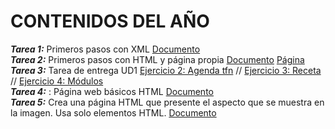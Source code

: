 # CONTENIDOS DEL AÑO
***Tarea 1:*** Primeros pasos con XML [Documento](Tarea1/Inicios.xml)  
***Tarea 2:*** Primeros pasos con HTML y página propia [Documento](Tarea2/pruebas.html)  [Página](Tarea2/pag.html)
***Tarea 3:*** Tarea de entrega UD1 [Ejercicio 2: Agenda tfn](Tarea3/agenda.xml) // [Ejercicio 3: Receta](Tarea3/restaurante.xml) // [Ejercicio 4: Módulos](Tarea3/alumnos.xml)  
***Tarea 4:*** : Página web básicos HTML [Documento](Tarea4/Basico.html)  
***Tarea 5:*** Crea una página HTML que presente el aspecto que se muestra en la imagen. Usa solo
elementos HTML. [Documento](Tarea5/prueba1.html)

